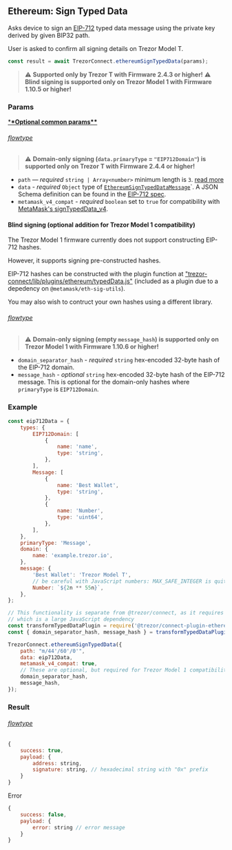 ## Ethereum: Sign Typed Data

Asks device to sign an [EIP-712](https://eips.ethereum.org/EIPS/eip-712) typed data message using the private key derived by given BIP32 path.

User is asked to confirm all signing details on Trezor Model T.

```javascript
const result = await TrezorConnect.ethereumSignTypedData(params);
```

> :warning: **Supported only by Trezor T with Firmware 2.4.3 or higher!**
> :warning: **Blind signing is supported only on Trezor Model 1 with Firmware 1.10.5 or higher!**

### Params

[\***\*Optional common params\*\***](commonParams.md)

###### [flowtype](../../src/js/types/networks/ethereum.js#104-116)

> :warning: **Domain-only signing (`data.primaryType` = `"EIP712Domain"`) is supported only on Trezor T with Firmware 2.4.4 or higher!**

-   `path` — _required_ `string | Array<number>` minimum length is `3`. [read more](../path.md)
-   `data` - _required_ `Object` type of [`EthereumSignTypedDataMessage`](../../src/js/types/networks/ethereum.js#L90)`. A JSON Schema definition can be found in the [EIP-712 spec](<[EIP-712](https://eips.ethereum.org/EIPS/eip-712)>).
-   `metamask_v4_compat` - _required_ `boolean` set to `true` for compatibility with [MetaMask's signTypedData_v4](https://docs.metamask.io/guide/signing-data.html#sign-typed-data-v4).

#### Blind signing (optional addition for Trezor Model 1 compatibility)

The Trezor Model 1 firmware currently does not support constructing EIP-712
hashes.

However, it supports signing pre-constructed hashes.

EIP-712 hashes can be constructed with the plugin function at
["trezor-connect/lib/plugins/ethereum/typedData.js"](../../src/js/plugins/ethereum/typedData.js)
(included as a plugin due to a depedency on `@metamask/eth-sig-utils`).

You may also wish to contruct your own hashes using a different library.

###### [flowtype](../../src/js/types/networks/ethereum.js#L114-121)

> :warning: **Domain-only signing (empty `message_hash`) is supported only on Trezor Model 1 with Firmware 1.10.6 or higher!**

-   `domain_separator_hash` - _required_ `string` hex-encoded 32-byte hash of the EIP-712 domain.
-   `message_hash` - _optional_ `string` hex-encoded 32-byte hash of the EIP-712 message.
    This is optional for the domain-only hashes where `primaryType` is `EIP712Domain`.

### Example

```javascript
const eip712Data = {
    types: {
        EIP712Domain: [
            {
                name: 'name',
                type: 'string',
            },
        ],
        Message: [
            {
                name: 'Best Wallet',
                type: 'string',
            },
            {
                name: 'Number',
                type: 'uint64',
            },
        ],
    },
    primaryType: 'Message',
    domain: {
        name: 'example.trezor.io',
    },
    message: {
        'Best Wallet': 'Trezor Model T',
        // be careful with JavaScript numbers: MAX_SAFE_INTEGER is quite low
        Number: `${2n ** 55n}`,
    },
};

// This functionality is separate from @trezor/connect, as it requires @metamask/eth-sig-utils,
// which is a large JavaScript dependency
const transformTypedDataPlugin = require('@trezor/connect-plugin-ethereum');
const { domain_separator_hash, message_hash } = transformTypedDataPlugin(eip712Data, true);

TrezorConnect.ethereumSignTypedData({
    path: "m/44'/60'/0'",
    data: eip712Data,
    metamask_v4_compat: true,
    // These are optional, but required for Trezor Model 1 compatibility
    domain_separator_hash,
    message_hash,
});
```

### Result

###### [flowtype](../../src/js/types/api.js#L257)

```javascript
{
    success: true,
    payload: {
        address: string,
        signature: string, // hexadecimal string with "0x" prefix
    }
}
```

Error

```javascript
{
    success: false,
    payload: {
        error: string // error message
    }
}
```
